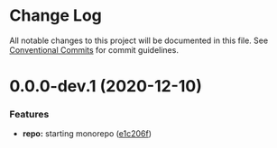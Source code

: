 # Change Log

All notable changes to this project will be documented in this file.
See [Conventional Commits](https://conventionalcommits.org) for commit guidelines.

# 0.0.0-dev.1 (2020-12-10)


### Features

* **repo:** starting monorepo ([e1c206f](https://github.com/davikawasaki/lerna-monorepo-mr/commit/e1c206fd437e8395fbc585027934421506fee658))
